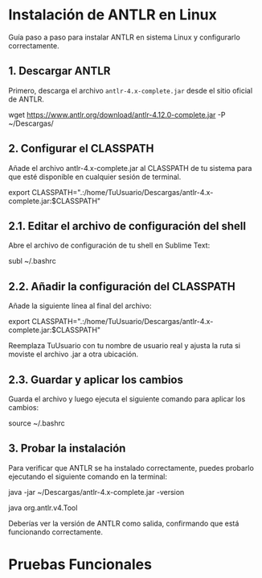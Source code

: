 # Instalación de ANTLR en Linux

Guía paso a paso para instalar ANTLR en sistema Linux y configurarlo correctamente.

## 1. Descargar ANTLR

Primero, descarga el archivo `antlr-4.x-complete.jar` desde el sitio oficial de ANTLR.

wget https://www.antlr.org/download/antlr-4.12.0-complete.jar -P ~/Descargas/

## 2. Configurar el CLASSPATH

Añade el archivo antlr-4.x-complete.jar al CLASSPATH de tu sistema para que esté disponible en cualquier sesión de terminal.

export CLASSPATH=".:/home/TuUsuario/Descargas/antlr-4.x-complete.jar:$CLASSPATH"

## 2.1. Editar el archivo de configuración del shell

Abre el archivo de configuración de tu shell en Sublime Text:

subl ~/.bashrc

## 2.2. Añadir la configuración del CLASSPATH

Añade la siguiente línea al final del archivo:

export CLASSPATH=".:/home/TuUsuario/Descargas/antlr-4.x-complete.jar:$CLASSPATH"

Reemplaza TuUsuario con tu nombre de usuario real y ajusta la ruta si moviste el archivo .jar a otra ubicación.

## 2.3. Guardar y aplicar los cambios

Guarda el archivo y luego ejecuta el siguiente comando para aplicar los cambios:

source ~/.bashrc

## 3. Probar la instalación

Para verificar que ANTLR se ha instalado correctamente, puedes probarlo ejecutando el siguiente comando en la terminal:

java -jar ~/Descargas/antlr-4.x-complete.jar -version

java org.antlr.v4.Tool

Deberías ver la versión de ANTLR como salida, confirmando que está funcionando correctamente.

# Pruebas Funcionales

